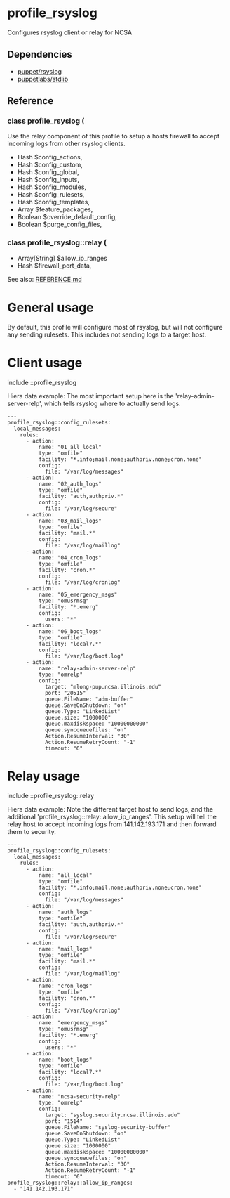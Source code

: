 # profile_rsyslog
 
Configures rsyslog client or relay for NCSA
 
## Dependencies
- [puppet/rsyslog](https://forge.puppet.com/puppet/rsyslog)
- [puppetlabs/stdlib](https://forge.puppet.com/puppetlabs/stdlib)

 
## Reference
 
### class profile_rsyslog (
Use the relay component of this profile to setup a hosts firewall
to accept incoming logs from other rsyslog clients.
-  Hash    $config_actions,
-  Hash    $config_custom,
-  Hash    $config_global,
-  Hash    $config_inputs,
-  Hash    $config_modules,
-  Hash    $config_rulesets,
-  Hash    $config_templates,
-  Array   $feature_packages,
-  Boolean $override_default_config,
-  Boolean $purge_config_files,

### class profile_rsyslog::relay (
-  Array[String] $allow_ip_ranges
-  Hash          $firewall_port_data,

See also: [REFERENCE.md](REFERENCE.md)

# General usage
By default, this profile will configure most of rsyslog, but will not
configure any sending rulesets. This includes not sending logs
to a target host.

# Client usage

include ::profile_rsyslog

Hiera data example:
The most important setup here is the 'relay-admin-server-relp',
which tells rsyslog where to actually send logs.
```
---
profile_rsyslog::config_rulesets:
  local_messages:
    rules:
      - action:
          name: "01_all_local"
          type: "omfile"
          facility: "*.info;mail.none;authpriv.none;cron.none"
          config:
            file: "/var/log/messages"
      - action:
          name: "02_auth_logs"
          type: "omfile"
          facility: "auth,authpriv.*"
          config:
            file: "/var/log/secure"
      - action:
          name: "03_mail_logs"
          type: "omfile"
          facility: "mail.*"
          config:
            file: "/var/log/maillog"
      - action:
          name: "04_cron_logs"
          type: "omfile"
          facility: "cron.*"
          config:
            file: "/var/log/cronlog"
      - action:
          name: "05_emergency_msgs"
          type: "omusrmsg"
          facility: "*.emerg"
          config:
            users: "*"
      - action:
          name: "06_boot_logs"
          type: "omfile"
          facility: "local7.*"
          config:
            file: "/var/log/boot.log"
      - action:
          name: "relay-admin-server-relp"
          type: "omrelp"
          config:
            target: "mlong-pup.ncsa.illinois.edu"
            port: "20515"
            queue.FileName: "adm-buffer"
            queue.SaveOnShutdown: "on"
            queue.Type: "LinkedList"
            queue.size: "1000000"
            queue.maxdiskspace: "10000000000"
            queue.syncqueuefiles: "on"
            Action.ResumeInterval: "30"
            Action.ResumeRetryCount: "-1"
            timeout: "6" 
```
# Relay usage

include ::profile_rsyslog::relay

Hiera data example:
Note the different target host to send logs, and the additional
'profile_rsyslog::relay::allow_ip_ranges'. This setup will tell
the relay host to accept incoming logs from 141.142.193.171 and
then forward them to security.
```
---
profile_rsyslog::config_rulesets:
  local_messages:
    rules:
      - action:
          name: "all_local"
          type: "omfile"
          facility: "*.info;mail.none;authpriv.none;cron.none"
          config:
            file: "/var/log/messages"
      - action:
          name: "auth_logs"
          type: "omfile"
          facility: "auth,authpriv.*"
          config:
            file: "/var/log/secure"
      - action:
          name: "mail_logs"
          type: "omfile"
          facility: "mail.*"
          config:
            file: "/var/log/maillog"
      - action:
          name: "cron_logs"
          type: "omfile"
          facility: "cron.*"
          config:
            file: "/var/log/cronlog"
      - action:
          name: "emergency_msgs"
          type: "omusrmsg"
          facility: "*.emerg"
          config:
            users: "*"
      - action:
          name: "boot_logs"
          type: "omfile"
          facility: "local7.*"
          config:
            file: "/var/log/boot.log"
      - action:
          name: "ncsa-security-relp"
          type: "omrelp"
          config:
            target: "syslog.security.ncsa.illinois.edu"
            port: "1514"
            queue.FileName: "syslog-security-buffer"
            queue.SaveOnShutdown: "on"
            queue.Type: "LinkedList"
            queue.size: "1000000"
            queue.maxdiskspace: "10000000000"
            queue.syncqueuefiles: "on"
            Action.ResumeInterval: "30"
            Action.ResumeRetryCount: "-1"
            timeout: "6"
profile_rsyslog::relay::allow_ip_ranges:
  - "141.142.193.171"
```
